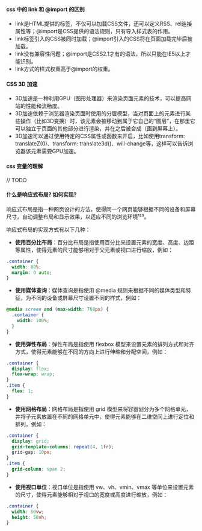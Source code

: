#### css 中的 link 和 @import 的区别
* link是HTML提供的标签，不仅可以加载CSS文件，还可以定义RSS、rel连接属性等；@import是CSS提供的语法规则，只有导入样式表的作用。
* link标签引入的CSS被同时加载；@import引入的CSS将在页面加载完毕后被加载。
* link没有兼容性问题；@import是CSS2.1才有的语法，所以只能在IE5以上才能识别。
* link方式的样式权重高于@import的权重。

#### CSS 3D 加速
* 3D加速是一种利用GPU（图形处理器）来渲染页面元素的技术，可以提高网站的性能和流畅度。
* 3D加速依赖于浏览器渲染页面时使用的分层模型，当对页面上的元素进行某些操作（比如3D变换）时，该元素会被移动到属于它自己的“图层”，在那里它可以独立于页面的其他部分进行渲染，并在之后被合成（画到屏幕上）。
* 3D加速可以通过使用特定的CSS属性或函数来开启，比如使用transform: translateZ(0)、transform: translate3d()、will-change等，这样可以告诉浏览器该元素需要GPU加速。

#### css 变量的理解
// TODO

#### 什么是响应式布局? 如何实现?

响应式布局是指一种网页设计的方法，使得同一个网页能够根据不同的设备和屏幕尺寸，自动调整布局和显示效果，以适应不同的浏览环境¹²³。

响应式布局的实现方式有以下几种：

- **使用百分比布局**：百分比布局是指使用百分比来设置元素的宽度、高度、边距等属性，使得元素的尺寸能够相对于父元素或视口进行缩放，例如：

```css
.container {
  width: 80%;
  margin: 0 auto;
}
```

- **使用媒体查询**：媒体查询是指使用 @media 规则来根据不同的媒体类型和特征，为不同的设备或屏幕尺寸设置不同的样式，例如：

```css
@media screen and (max-width: 768px) {
  .container {
    width: 100%;
  }
}
```

- **使用弹性布局**：弹性布局是指使用 flexbox 模型来设置元素的排列方式和对齐方式，使得元素能够在不同的方向上进行伸缩和分配空间，例如：

```css
.container {
  display: flex;
  flex-wrap: wrap;
}
.item {
  flex: 1;
}
```

- **使用网格布局**：网格布局是指使用 grid 模型来将容器划分为多个网格单元，并将子元素放置在不同的网格单元中，使得元素能够在二维空间上进行定位和排列，例如：

```css
.container {
  display: grid;
  grid-template-columns: repeat(4, 1fr);
  grid-gap: 10px;
}
.item {
  grid-column: span 2;
}
```

- **使用视口单位**：视口单位是指使用 vw、vh、vmin、vmax 等单位来设置元素的尺寸，使得元素能够相对于视口的宽度或高度进行缩放，例如：

```css
.container {
  width: 50vw;
  height: 50vh;
}
```


